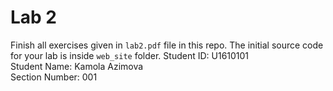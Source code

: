 # Lab 2

Finish all exercises given in `lab2.pdf` file in this repo. The initial source code for your lab is inside `web_site` folder. 
Student ID: U1610101                           
Student Name: Kamola Azimova                    
Section Number: 001                  
